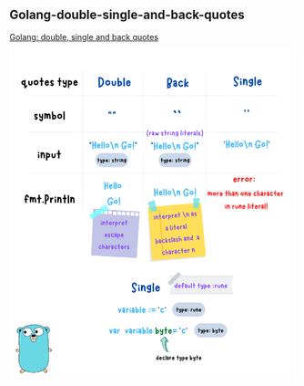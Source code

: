 ## Golang-double-single-and-back-quotes
[Golang: double, single and back quotes](https://yuminlee2.medium.com/golang-double-single-and-back-quotes-a347622e8081)

![double-single-back-quotes-summary-card](https://github.com/ClaireLee22/Golang-double-single-and-back-quotes/blob/main/images/double_single_back_quotes.png)
